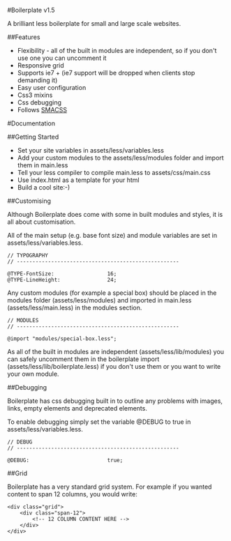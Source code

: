 #Boilerplate v1.5

A brilliant less boilerplate for small and large scale websites.

##Features

* Flexibility - all of the built in modules are independent, so if you don't use one you can uncomment it
* Responsive grid
* Supports ie7 + (ie7 support will be dropped when clients stop demanding it)
* Easy user configuration
* Css3 mixins
* Css debugging
* Follows [SMACSS](http://smacss.com/)

#Documentation

##Getting Started

* Set your site variables in assets/less/variables.less
* Add your custom modules to the assets/less/modules folder and import them in main.less
* Tell your less compiler to compile main.less to assets/css/main.css
* Use index.html as a template for your html
* Build a cool site:-)

##Customising

Although Boilerplate does come with some in built modules and styles, it is all about customisation.

All of the main setup (e.g. base font size) and module variables are set in assets/less/variables.less.

	// TYPOGRAPHY
	// ----------------------------------------------------

	@TYPE-FontSize: 				16;
	@TYPE-LineHeight: 				24;

Any custom modules (for example a special box) should be placed in the modules folder (assets/less/modules) and imported in main.less (assets/less/main.less) in the modules section. 

	// MODULES
	// ----------------------------------------------------

	@import "modules/special-box.less";

As all of the built in modules are independent (assets/less/lib/modules) you can safely uncomment them in the boilerplate import (assets/less/lib/boilerplate.less) if you don't use them or you want to write your own module.

##Debugging

Boilerplate has css debugging built in to outline any problems with images, links, empty elements and deprecated elements.

To enable debugging simply set the variable @DEBUG to true in assets/less/variables.less.

	// DEBUG
	// ----------------------------------------------------

	@DEBUG:							true;

##Grid

Boilerplate has a very standard grid system. For example if you wanted content to span 12 columns, you would write:

	<div class="grid">
		<div class="span-12">
			<!-- 12 COLUMN CONTENT HERE -->
		</div>
	</div>